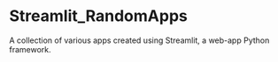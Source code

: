 # Streamlit_RandomApps
 A collection of various apps created using Streamlit, a web-app Python framework.

